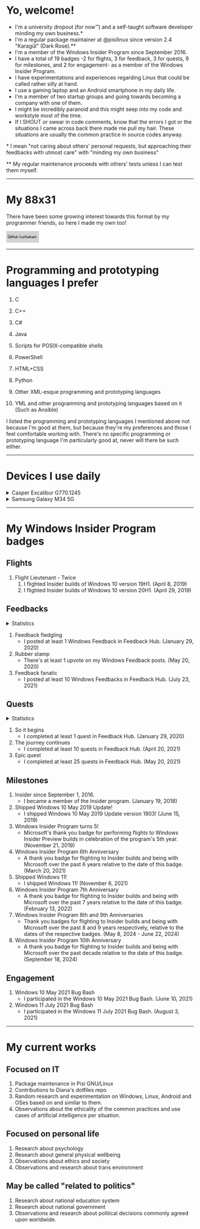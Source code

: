 # Yo, welcome!

- I'm a university dropout (for now:tm:) and a self-taught software developer minding my own business.\*
- I'm a regular package maintainer at @pisilinux since version 2.4 "Karagül" (Dark Rose).\*\*
- I'm a member of the Windows Insider Program since September 2016.
- I have a total of 19 badges -2 for flights, 3 for feedback, 3 for quests, 9 for milestones, and 2 for engagement- as a member of the Windows Insider Program.
- I have experimentations and experiences regarding Linux that could be called rather silly at hand.
- I use a gaming laptop and an Android smartphone in my daily life.
- I'm a member of two startup groups and going towards becoming a company with one of them.
- I might be incredibly paranoid and this might seep into my code and workstyle most of the time.
- If I SHOUT or swear in code comments, know that the errors I got or the situations I came across back there made me pull my hair. These situations are usually the common practice in source codes anyway.

\* I mean "not caring about others' personal requests, but approaching their feedbacks with utmost care" with "minding my own business"

\*\* My regular maintenance proceeds with others' tests unless I can test them myself.

-----

# My 88x31

There have been some growing interest towards this format by my programmer friends, so here I made my own too!

![kurtbahartr's 88x31](https://raw.githubusercontent.com/kurtbahartr/kurtbahartr/master/assets/88x31.gif)

-----

# Programming and prototyping languages I prefer

1. C
  
2. C++
  
3. C#
  
4. Java
  
5. Scripts for POSIX-compatible shells
  
6. PowerShell
  
7. HTML+CSS
  
8. Python
  
9. Other XML-esque programming and prototyping languages
  
10. YML and other programming and prototyping languages based on it (Such as Ansible)
  

I listed the programming and prototyping languages I mentioned above not because I'm good at them, but because they're my preferences and those I feel comfortable working with. There's no specific programming or prototyping language I'm particularly good at, never will there be such either.

-----

# Devices I use daily

<details>
 <summary>Casper Excalibur G770.1245</summary>

- UEFI BIOS, up to date secure boot keys.
  
- Intel Core i5-12450H with Intel UHD Graphics
  
- 32 GB RAM
  
- NVIDIA GeForce RTX 3050 Mobile
  
- 2 TB Crucial P3 NVMe SSD+500 GB KIOXIA EXCERIA SSD
  
- Shipped with Windows 11 version 22H2.
  
- Can run down to Windows 10 version 21H2\* without driver issues.
  
- Can run up to Windows 11 version 24H2 without driver issues.\*\*

\* 2021 IoT Enterprise LTSC recommended for 21H2 if proper documented CPU support is desired. GAC is fine on 22H2.

\*\* Windows 11 24H2 is the latest known Windows 11 version in GAC as of December 2024. This laptop might run future versions of Windows as long as the hardware requirements are met.
  
</details>

<details>
  <summary>Samsung Galaxy M34 5G</summary>

- Locked bootloader

- Exynos 1280

- 6 GB RAM + 4 GB ZRAM

- Mali-G68

- 128 GB UFS 2.2

- Currently running OneUI 6.1, Android 14.

- Shipped with OneUI 5.x, Android 13.

</details>
    

-----

# My Windows Insider Program badges

## Flights

1. Flight Lieutenant - Twice
   1. I flighted Insider builds of Windows 10 version 19H1. (April 8, 2019)
   2. I flighted Insider builds of Windows 10 version 20H1. (April 29, 2019)

## Feedbacks

<details>
 <summary>Statistics</summary>

  Number of Windows feedbacks I posted: 21

  Total number of upvotes received on my feedbacks: 7

</details>

1. Feedback fledgling
   - I posted at least 1 Windows Feedback in Feedback Hub. (January 29, 2020)
2. Rubber stamp
   - There's at least 1 upvote on my Windows Feedback posts. (May 20, 2020)
3. Feedback fanatic
   - I posted at least 10 Windows Feedbacks in Feedback Hub. (July 23, 2021)

## Quests

<details>
 <summary>Statistics</summary>

  Total number of quests I completed: 34
  
</details>

1. So it begins
   - I completed at least 1 quest in Feedback Hub. (January 29, 2020)
2. The journey continues
   - I completed at least 10 quests in Feedback Hub. (April 20, 2021)
3. Epic quest
   - I completed at least 25 quests in Feedback Hub. (May 20, 2021)

## Milestones

1. Insider since September 1, 2016.
   - I became a member of the Insider program. (January 19, 2018)
2. Shipped Windows 10 May 2019 Update!
   - I shipped Windows 10 May 2019 Update version 1903! (June 15, 2019)
3. Windows Insider Program turns 5!
   - Microsoft's thank you badge for performing flights to Windows Insider Preview builds in celebration of the program's 5th year. (November 21, 2019)
4. Windows Insider Program 6th Anniversary
   - A thank you badge for flighting to Insider builds and being with Microsoft over the past 6 years relative to the date of this badge. (March 20, 2021)
5. Shipped Windows 11!
   - I shipped Windows 11! (November 6, 2021)
6. Windows Insider Program 7th Anniversary
   - A thank you badge for flighting to Insider builds and being with Microsoft over the past 7 years relative to the date of this badge. (February 13, 2022)
7. Windows Insider Program 8th and 9th Anniversaries
   - Thank you badges for flighting to Insider builds and being with Microsoft over the past 8 and 9 years respectively, relative to the dates of the respective badges. (May 8, 2024 - June 22, 2024)
8. Windows Insider Program 10th Anniversary
   - A thank you badge for flighting to Insider builds and being with Microsoft over the past decade relative to the date of this badge. (September 18, 2024)

## Engagement

1. Windows 10 May 2021 Bug Bash
   - I participated in the Windows 10 May 2021 Bug Bash. (June 10, 2021)
2. Windows 11 July 2021 Bug Bash
   - I participated in the Windows 11 July 2021 Bug Bash. (August 3, 2021)

-----

# My current works

## Focused on IT

1. Package maintenance in Pisi GNU/Linux
2. Contributions to Diana's dotfiles repo
3. Random research and experimentation on Windows, Linux, Android and OSes based on and similar to them.
4. Observations about the ethicality of the common practices and use cases of artificial intelligence per situation.

## Focused on personal life

1. Research about psychology
2. Research about general physical wellbeing
3. Observations about ethics and society
4. Observations and research about trans environment

## May be called "related to politics"

1. Research about national education system
2. Research about national government
3. Observations and research about political decisions commonly agreed upon worldwide.
